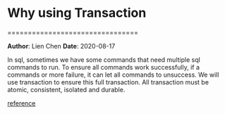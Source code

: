 # Why using Transaction
================================

**Author**: Lien Chen  **Date**: 2020-08-17

In sql, sometimes we have some commands that need multiple sql commands to run.
To ensure all commands work successfully, if a commands or more failure, it can let all commands to unsuccess.
We will use transaction to ensure this full transaction.
All transaction must be atomic, consistent, isolated and durable.

[reference](https://www.w3resource.com/sql/controlling-transactions.php)